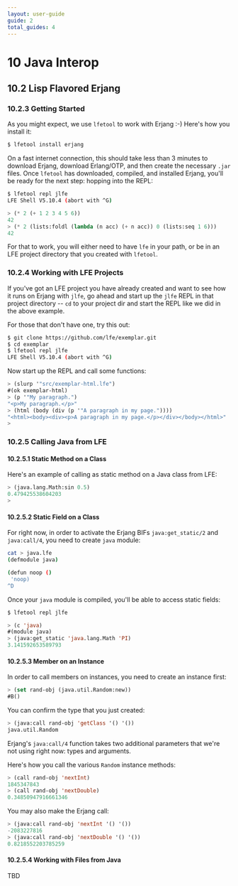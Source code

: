 ```yaml
---
layout: user-guide
guide: 2
total_guides: 4
---
```

# 10 Java Interop


## 10.2 Lisp Flavored Erjang


### 10.2.3 Getting Started

As you might expect, we use ``lfetool`` to work with Erjang :-) Here's how you
install it:

```bash
$ lfetool install erjang
```

On a fast internet connection, this should take less than 3 minutes to download
Erjang, download Erlang/OTP, and then create the necessary ``.jar`` files.
Once ``lfetool`` has downloaded, compiled, and installed Erjang, you'll be
ready for the next step: hopping into the REPL:

```bash
$ lfetool repl jlfe
LFE Shell V5.10.4 (abort with ^G)
```

```cl
> (* 2 (+ 1 2 3 4 5 6))
42
> (* 2 (lists:foldl (lambda (n acc) (+ n acc)) 0 (lists:seq 1 6)))
42
```

For that to work, you will either need to have ``lfe`` in your path, or be in
an LFE project directory that you created with ``lfetool``.


### 10.2.4 Working with LFE Projects

If you've got an LFE project you have already created and want to see how it
runs on Erjang with ``jlfe``, go ahead and start up the ``jlfe`` REPL in that
project directory -- ``cd`` to your project dir and start the REPL like we did
in the above example.

For those that don't have one, try this out:

```bash
$ git clone https://github.com/lfe/exemplar.git
$ cd exemplar
$ lfetool repl jlfe
LFE Shell V5.10.4 (abort with ^G)
```

Now start up the REPL and call some functions:

```cl
> (slurp '"src/exemplar-html.lfe")
#(ok exemplar-html)
> (p '"My paragraph.")
"<p>My paragraph.</p>"
> (html (body (div (p '"A paragraph in my page."))))
"<html><body><div><p>A paragraph in my page.</p></div></body></html>"
>
```

### 10.2.5 Calling Java from LFE


#### 10.2.5.1 Static Method on a Class

Here's an example of calling as static method on a Java class from LFE:

```cl
> (java.lang.Math:sin 0.5)
0.479425538604203
>
```

#### 10.2.5.2 Static Field on a Class

For right now, in order to activate the Erjang BIFs ``java:get_static/2`` and
``java:call/4``, you need to create ``java`` module:

```bash
cat > java.lfe
(defmodule java)

(defun noop ()
 'noop)
^D
```

Once your ``java`` module is compiled, you'll be able to access static fields:

```bash
$ lfetool repl jlfe
```

```cl
> (c 'java)
#(module java)
> (java:get_static 'java.lang.Math 'PI)
3.141592653589793
```


#### 10.2.5.3 Member on an Instance

In order to call members on instances, you need to create an instance first:

```cl
> (set rand-obj (java.util.Random:new))
#B()
```

You can confirm the type that you just created:

```cl
> (java:call rand-obj 'getClass '() '())
java.util.Random
```

Erjang's ``java:call/4`` function takes two additional parameters that we're
not using right now: types and arguments.

Here's how you call the various ``Random`` instance methods:

```cl
> (call rand-obj 'nextInt)
1845347843
> (call rand-obj 'nextDouble)
0.34850947916661346
```

You may also make the Erjang call:

```cl
> (java:call rand-obj 'nextInt '() '())
-2083227816
> (java:call rand-obj 'nextDouble '() '())
0.8218552203785259
```


#### 10.2.5.4 Working with Files from Java

TBD


